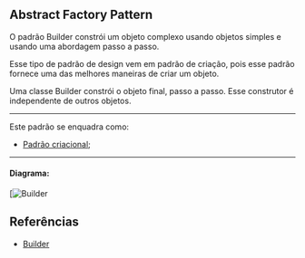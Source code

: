 ## Abstract Factory Pattern

O padrão Builder constrói um objeto complexo usando objetos simples e usando uma abordagem passo a passo. 

Esse tipo de padrão de design vem em padrão de criação, pois esse padrão fornece uma das melhores maneiras de criar um objeto.

Uma classe Builder constrói o objeto final, passo a passo. Esse construtor é independente de outros objetos.



-----
Este padrão se enquadra como:
- [Padrão criacional](https://github.com/araujoit/design_patterns#criacional);
-----



#### Diagrama:
[![Builder](https://www.tutorialspoint.com/design_pattern/images/builder_pattern_uml_diagram.jpg)



Referências
----
* [Builder](https://www.tutorialspoint.com/design_pattern/builder_pattern.htm)


